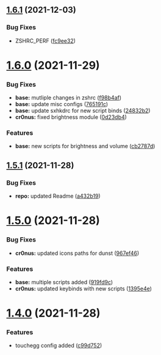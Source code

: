 ## [1.6.1](https://github.com/umgbhalla/dotstow/compare/v1.6.0...v1.6.1) (2021-12-03)


### Bug Fixes

* ZSHRC_PERF ([fc9ee32](https://github.com/umgbhalla/dotstow/commit/fc9ee3219771c410bc050e66cc9190cdf74601ed))



# [1.6.0](https://github.com/umgbhalla/dotstow/compare/v1.5.1...v1.6.0) (2021-11-29)


### Bug Fixes

* **base:** mutliple changes in zshrc ([f98b4af](https://github.com/umgbhalla/dotstow/commit/f98b4af17d04701cfa62b1dacc41aec1b89fb1ad))
* **base:** update misc configs ([765191c](https://github.com/umgbhalla/dotstow/commit/765191c9fb8c05a3e2d34e970c021f057be6f0ac))
* **base:** update sxhkdrc for new script binds ([24832b2](https://github.com/umgbhalla/dotstow/commit/24832b29b79d77007cb060e24f2e43047400bacc))
* **cr0nus:** fixed brightness module ([0d23db4](https://github.com/umgbhalla/dotstow/commit/0d23db4a00f47f634abc8037572f772fcd737569))


### Features

* **base:** new scripts for brightness and volume ([cb2787d](https://github.com/umgbhalla/dotstow/commit/cb2787dcc89afbf6d2e06bb164a07eb10b670d4a))



## [1.5.1](https://github.com/umgbhalla/dotstow/compare/v1.5.0...v1.5.1) (2021-11-28)


### Bug Fixes

* **repo:** updated Readme ([a432b19](https://github.com/umgbhalla/dotstow/commit/a432b19ba4212c7918f68b8bf8ab09194a836e2d))



# [1.5.0](https://github.com/umgbhalla/dotstow/compare/v1.4.0...v1.5.0) (2021-11-28)


### Bug Fixes

* **cr0nus:** updated icons paths for dunst ([967ef46](https://github.com/umgbhalla/dotstow/commit/967ef46e92d380b2df591921e382d165b0ef8e4c))


### Features

* **base:** multiple scripts added ([919fd9c](https://github.com/umgbhalla/dotstow/commit/919fd9c039a0ede42f0152824c4c14f0457f8530))
* **cr0nus:** updated keybinds with new scripts ([1395e4e](https://github.com/umgbhalla/dotstow/commit/1395e4ea854322ed02e7f29b6b5df36b3fd76e96))



# [1.4.0](https://github.com/umgbhalla/dotstow/compare/v1.3.0...v1.4.0) (2021-11-28)


### Features

* touchegg config added ([c99d752](https://github.com/umgbhalla/dotstow/commit/c99d752e7e3924dd03fccf55c8d8c65b35dd142f))



